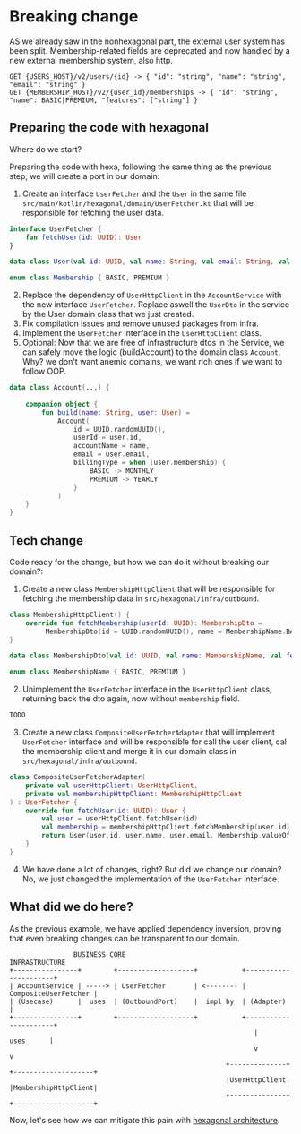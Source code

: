 # Breaking change

AS we already saw in the nonhexagonal part, the external user system has been split.
Membership-related fields are deprecated and now handled by a new external membership system, also http. 

```
GET {USERS_HOST}/v2/users/{id} -> { "id": "string", "name": "string", "email": "string" }
GET {MEMBERSHIP_HOST}/v2/{user_id}/memberships -> { "id": "string", "name": BASIC|PREMIUM, "features": ["string"] }
```

## Preparing the code with hexagonal

Where do we start?

Preparing the code with hexa, following the same thing as the previous step, we will create a port in our domain:

1. Create an interface `UserFetcher` and the `User` in the same file `src/main/kotlin/hexagonal/domain/UserFetcher.kt` that will be responsible for fetching the user data.
```kotlin
interface UserFetcher {
    fun fetchUser(id: UUID): User
}

data class User(val id: UUID, val name: String, val email: String, val membership: Membership)

enum class Membership { BASIC, PREMIUM }
```
2. Replace the dependency of `UserHttpClient` in the `AccountService` with the new interface `UserFetcher`. Replace aswell the `UserDto` in the service by the User domain class that we just created.
3. Fix compilation issues and remove unused packages from infra.
4. Implement the `UserFetcher` interface in the `UserHttpClient` class.
5. Optional: Now that we are free of infrastructure dtos in the Service, we can safely move the logic (buildAccount) to the domain class `Account`. 
Why? we don't want anemic domains, we want rich ones if we want to follow OOP.
```kotlin
data class Account(...) {
    
    companion object {
        fun build(name: String, user: User) =
            Account(
                id = UUID.randomUUID(),
                userId = user.id,
                accountName = name,
                email = user.email,
                billingType = when (user.membership) {
                    BASIC -> MONTHLY
                    PREMIUM -> YEARLY
                }
            )
    }
}
```

## Tech change

Code ready for the change, but how we can do it without breaking our domain?:

1. Create a new class `MembershipHttpClient` that will be responsible for fetching the membership data in `src/hexagonal/infra/outbound`.
```kotlin
class MembershipHttpClient() {
    override fun fetchMembership(userId: UUID): MembershipDto =
         MembershipDto(id = UUID.randomUUID(), name = MembershipName.BASIC, features = listOf("feature1", "feature2"))
}

data class MembershipDto(val id: UUID, val name: MembershipName, val features: List<String>)

enum class MembershipName { BASIC, PREMIUM }
```
2. Unimplement the `UserFetcher` interface in the `UserHttpClient` class, returning back the dto again, now without `membership` field.
```kotlin
TODO
```
3. Create a new class `CompositeUserFetcherAdapter` that will implement `UserFetcher` interface and will be responsible for call the user client, 
cal the membership client and merge it in our domain class in `src/hexagonal/infra/outbound`.

```kotlin
class CompositeUserFetcherAdapter(
    private val userHttpClient: UserHttpClient,
    private val membershipHttpClient: MembershipHttpClient
) : UserFetcher {
    override fun fetchUser(id: UUID): User {
        val user = userHttpClient.fetchUser(id)
        val membership = membershipHttpClient.fetchMembership(user.id)
        return User(user.id, user.name, user.email, Membership.valueOf(membership.name))
    }
}
```
4. We have done a lot of changes, right? But did we change our domain? No, we just changed the implementation of the `UserFetcher` interface.

## What did we do here?

As the previous example, we have applied dependency inversion, proving that even breaking changes can be transparent to our domain.

```
                BUSINESS CORE                                 INFRASTRUCTURE
+----------------+        +-------------------+           +----------------------+
| AccountService | -----> | UserFetcher       | <-------- | CompositeUserFetcher |
| (Usecase)      |  uses  | (OutboundPort)    |  impl by  | (Adapter)            |
+----------------+        +-------------------+           +----------------------+
                                                             |      uses      |
                                                             v                v
                                                      +--------------+ +--------------------+
                                                      |UserHttpClient| |MembershipHttpClient|
                                                      +--------------+ +--------------------+

```

Now, let's see how we can mitigate this pain with [hexagonal architecture](/workshop_steps/hexagonal/1_basic_structure.md).